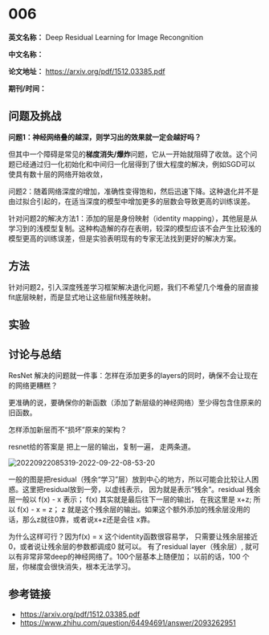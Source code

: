 # 006

**英文名称：** Deep Residual Learning for Image Recongnition

**中文名称：** 

**论文地址：** https://arxiv.org/pdf/1512.03385.pdf

**期刊/时间：** 


## 问题及挑战

**问题1：神经网络叠的越深，则学习出的效果就一定会越好吗？**

但其中一个障碍是常见的**梯度消失/爆炸**问题，它从一开始就阻碍了收敛。这个问题已经通过归一化初始化和中间归一化层得到了很大程度的解决，例如SGD可以使具有数十层的网络开始收敛，

问题2：随着网络深度的增加，准确性变得饱和，然后迅速下降。这种退化并不是由过拟合引起的，在适当深度的模型中增加更多的层数会导致更高的训练误差。

针对问题2的解决方法1：添加的层是身份映射（identity mapping），其他层是从学习到的浅模型复制。这种构造解的存在表明，较深的模型应该不会产生比较浅的模型更高的训练误差，但是实验表明现有的专家无法找到更好的解决方案。


## 方法

针对问题2，引入深度残差学习框架解决退化问题，我们不希望几个堆叠的层直接fit底层映射，而是显式地让这些层fit残差映射。

## 实验



## 讨论与总结

ResNet 解决的问题就一件事：怎样在添加更多的layers的同时，确保不会让现在的网络更糟糕？

更准确的说，要确保你的新函数（添加了新层级的神经网络）至少得包含住原来的旧函数。

怎样添加新层而不“损坏”原来的架构？

resnet给的答案是 把上一层的输出，复制一遍， 走两条道。

![20220922085319-2022-09-22-08-53-20](https://cdn.jsdelivr.net/gh/ironartisan/picRepo/20220922085319-2022-09-22-08-53-20.png)

一般的图是把residual（残余“学习”层）放到中心的地方，所以可能会比较让人困惑。这里把residual放到一旁，以虚线表示， 因为就是表示“残余”。residual 残余层一般以 f(x) - x 表示； f(x) 其实就是最后往下一层的输出， 在我这里是 x+z; 所以  f(x) - x = z； z 就是这个残余层的输出。如果这个额外添加的残余层没用的话，那么z就往0靠，或者说x+z还是会往 x靠。

为什么这样可行？因为f(x) = x  这个identity函数很容易学， 只需要让残余层接近0，或者说让残余层的参数都调成0 就可以。 有了residual layer（残余层）, 就可以有非常非常deep的神经网络了。100个层基本上随便加； 以前的话，100 个层，你梯度会很快消失，根本无法学习。



## 参考链接
- https://arxiv.org/pdf/1512.03385.pdf
- https://www.zhihu.com/question/64494691/answer/2093262951
